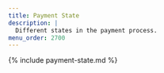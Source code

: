 ```yaml
---
title: Payment State
description: |
  Different states in the payment process.
menu_order: 2700
---
```


{% include payment-state.md %}

